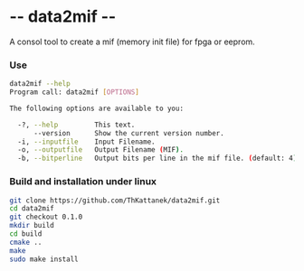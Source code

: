 # -- data2mif --
A consol tool to create a mif (memory init file) for fpga or eeprom.

### Use
```bash
data2mif --help
Program call: data2mif [OPTIONS]

The following options are available to you:

  -?, --help         This text.
      --version      Show the current version number.
  -i, --inputfile    Input Filename.
  -o, --outputfile   Output Filename (MIF).
  -b, --bitperline   Output bits per line in the mif file. (default: 4)
```

### Build and installation under linux
```bash
git clone https://github.com/ThKattanek/data2mif.git
cd data2mif
git checkout 0.1.0
mkdir build
cd build
cmake .. 
make 
sudo make install
```
